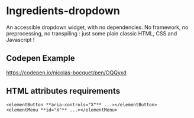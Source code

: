 # Ingredients-dropdown
An accessible dropdown widget, with no dependencies.
No framework, no preprocessing, no transpiling : just some plain classic HTML, CSS and Javascript !

## Codepen Example
https://codepen.io/nicolas-bocquet/pen/OQQyxd

## HTML attributes requirements
```
<elementButton **aria-controls="X"** ...></elementButton>
<elementMenu **id="X"** ...></elementMenu>
```
